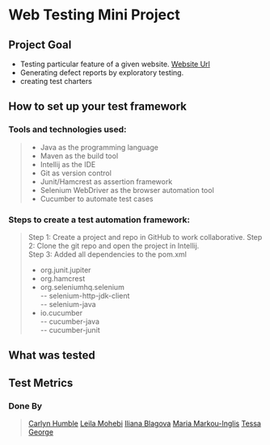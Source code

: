 # Web Testing Mini Project
## Project Goal

- Testing particular feature of a given website.
  [Website Url](https://automationexercise.com/)
- Generating defect reports by exploratory testing.
- creating test charters


## How to set up your test framework
### Tools and technologies used:

>- Java as the programming language
>- Maven as the build tool
>- Intellij as the IDE
>- Git as version control
>- Junit/Hamcrest as assertion framework
>- Selenium WebDriver as the browser automation tool
>- Cucumber to automate test cases
### Steps to create a test automation framework:
>Step 1: Create a project and repo in GitHub to work collaborative.
>Step 2: Clone the git repo and open the project in Intellij.    
>Step 3: Added all dependencies to the pom.xml
>- org.junit.jupiter
>- org.hamcrest
>- org.seleniumhq.selenium     
>-- selenium-http-jdk-client  
>-- selenium-java  
>- io.cucumber   
>-- cucumber-java  
>-- cucumber-junit 


## What was tested
## Test Metrics
### Done By
>[Carlyn Humble](https://github.com/CarlynHumble)
>[Leila Mohebi]()
>[Iliana Blagova]()
>[Maria Markou-Inglis](https://github.com/mariamar95)
>[Tessa George](https://github.com/tessthott)